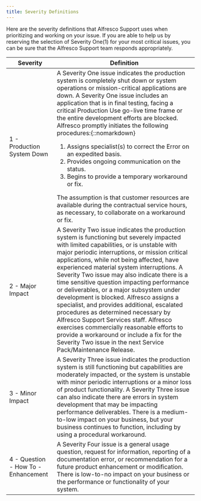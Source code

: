 ```yaml
---
title: Severity Definitions
---
```


Here are the severity definitions that Alfresco Support uses when prioritizing and working on your issue. If you are able to help us by reserving the selection of Severity One(1) for your most critical issues, you can be sure that the Alfresco Support team responds appropriately.

|Severity|Definition|
|--------|----------|
|1 - Production System Down|A Severity One issue indicates the production system is completely shut down or system operations or mission-critical applications are down. A Severity One issue includes an application that is in final testing, facing a critical Production Use go-live time frame or the entire development efforts are blocked. Alfresco promptly initiates the following procedures:{::nomarkdown}<ol><li>Assigns specialist(s) to correct the Error on an expedited basis.<li>Provides ongoing communication on the status.<li>Begins to provide a temporary workaround or fix.</ol>The assumption is that customer resources are available during the contractual service hours, as necessary, to collaborate on a workaround or fix.|
|2 - Major Impact|A Severity Two issue indicates the production system is functioning but severely impacted with limited capabilities, or is unstable with major periodic interruptions, or mission critical applications, while not being affected, have experienced material system interruptions. A Severity Two issue may also indicate there is a time sensitive question impacting performance or deliverables, or a major subsystem under development is blocked. Alfresco assigns a specialist, and provides additional, escalated procedures as determined necessary by Alfresco Support Services staff. Alfresco exercises commercially reasonable efforts to provide a workaround or include a fix for the Severity Two issue in the next Service Pack/Maintenance Release.|
|3 - Minor Impact|A Severity Three issue indicates the production system is still functioning but capabilities are moderately impacted, or the system is unstable with minor periodic interruptions or a minor loss of product functionality. A Severity Three issue can also indicate there are errors in system development that may be impacting performance deliverables. There is a medium-to-low impact on your business, but your business continues to function, including by using a procedural workaround.|
|4 - Question - How To - Enhancement|A Severity Four issue is a general usage question, request for information, reporting of a documentation error, or recommendation for a future product enhancement or modification.  There is low-to-no impact on your business or the performance or functionality of your system.|
